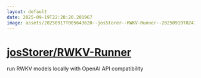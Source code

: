 ```yaml
---
layout: default
date: 2025-09-19T22:28:20.201967
image: assets/20250917T005643620--josStorer--RWKV-Runner--20250919T024308551--cropped.png
---
```


# [josStorer/RWKV-Runner](https://github.com/josStorer/RWKV-Runner)

run RWKV models locally with OpenAI API compatibility
